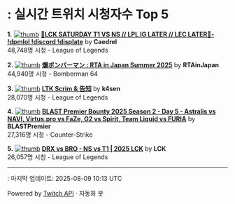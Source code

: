 # : 실시간 트위치 시청자수 Top 5

**1.** [![thumb](https://static-cdn.jtvnw.net/previews-ttv/live_user_caedrel-320x180.jpg)](https://twitch.tv/Caedrel)
**[🔴LCK SATURDAY T1 VS NS // LPL IG LATER // LEC LATER🔴-  !dpmlol !discord !displate](https://twitch.tv/Caedrel)** by **Caedrel**<br>48,748명 시청  - League of Legends

**2.** [![thumb](https://static-cdn.jtvnw.net/previews-ttv/live_user_rtainjapan-320x180.jpg)](https://twitch.tv/RTAinJapan)
**[爆ボンバーマン : RTA in Japan Summer 2025](https://twitch.tv/RTAinJapan)** by **RTAinJapan**<br>44,940명 시청  - Bomberman 64

**3.** [![thumb](https://static-cdn.jtvnw.net/previews-ttv/live_user_k4sen-320x180.jpg)](https://twitch.tv/k4sen)
**[LTK Scrim & 告知](https://twitch.tv/k4sen)** by **k4sen**<br>28,070명 시청  - League of Legends

**4.** [![thumb](https://static-cdn.jtvnw.net/previews-ttv/live_user_blastpremier-320x180.jpg)](https://twitch.tv/BLASTPremier)
**[BLAST Premier Bounty 2025 Season 2 - Day 5 - Astralis vs NAVI, Virtus.pro vs FaZe, G2 vs Spirit, Team Liquid vs FURIA](https://twitch.tv/BLASTPremier)** by **BLASTPremier**<br>27,316명 시청  - Counter-Strike

**5.** [![thumb](https://static-cdn.jtvnw.net/previews-ttv/live_user_lck-320x180.jpg)](https://twitch.tv/LCK)
**[DRX vs BRO - NS vs T1 | 2025 LCK](https://twitch.tv/LCK)** by **LCK**<br>26,057명 시청  - League of Legends


---
: 마지막 업데이트: 2025-08-09 10:13 UTC

Powered by [Twitch API](https://dev.twitch.tv/docs/api/reference) · 자동화 봇